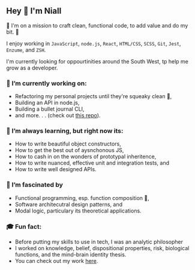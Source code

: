 ## Hey 👋 I'm Niall

🚀  I'm on a mission to craft clean, functional code, to add value and do my bit. 🚀  

I enjoy working in `JavaScript`, `node.js`, `React`, `HTML/CSS`, `SCSS`, `Git`, `Jest`, `Enzume`, and `ZSH`. 

I'm currently looking for oppourtinities around the South West, tp help me grow as a developer.

### 🔭 I’m currently working on:

- Refactoring my personal projects until they're squeaky clean 🧼,
- Building an API in node.js,
- Building a bullet journal CLI,
- and more. . .  (check out [this repo](https://github.com/users/niallpaterson/projects/5)).

### 🌱 I’m always learning, but right now its:

- How to write beautiful object constructors,
- How to get the best out of aysnchonous JS,
- How to cash in on the wonders of prototypal inheritence,
- How to write nuanced, effective unit and integration tests, and
- How to write well designed APIs.

### 🤯 I’m fascinated by

- Functional programming, esp. function composition 🥰,
- Software architecutral design patterns, and
- Modal logic, particulary its theoretical applications.

### 🎓 Fun fact:

- Before putting my skills to use in tech, I was an analytic philosopher
- I worked on knowledge, belief, dispositional properties, risk, biological functions, and the mind-brain identity thesis.
- You can check out my work [here](https://orcid.org/0000-0003-1178-0463).



